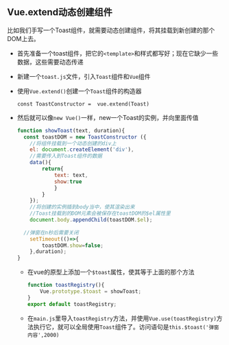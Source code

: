 ## Vue.extend动态创建组件

比如我们手写一个Toast组件，就需要动态创建组件，将其挂载到新创建的那个DOM上去。

* 首先准备一个toast组件，把它的`<template>`和样式都写好；现在它缺少一些数据，这些需要动态传递

* 新建一个`toast.js`文件，引入`Toast`组件和`Vue`组件

* 使用`Vue.extend()`创建一个`Toast`组件的构造器

  `const ToastConstructor =  vue.extend(Toast)`

* 然后就可以像`new Vue()`一样，new一个Toast的实例，并向里面传值

  ```javascript
  function showToast(text, duration){
    const toastDOM = new ToastConstructor ({
      //将组件挂载到一个动态创建的div上
      el: document.createElement('div'),
      //需要传入到Toast组件的数据
      data(){
          return{
              text: text,
              show:true
              }
          }
      });
      //将创建的实例插到body当中，使其渲染出来
      //Toast挂载到的DOM元素会被保存在toastDOM的$el属性里
      document.body.appendChild(toastDOM.$el);
      
    //弹窗在n秒后需要关闭  
      setTimeout(()=>{
          toastDOM.show=false;
      },duration);
  }
  ```

  * 在vue的原型上添加一个`$toast`属性，使其等于上面的那个方法

    ```javascript
    function toastRegistry(){
        Vue.prototype.$toast = showToast;
    }
    export default toastRegistry;
    ```

  * 在`main.js`里导入`toastRegistry`方法，并使用`Vue.use(toastRegistry)`方法执行它，就可以全局使用`Toast`组件了。访问语句是`this.$toast('弹窗内容',2000)`

